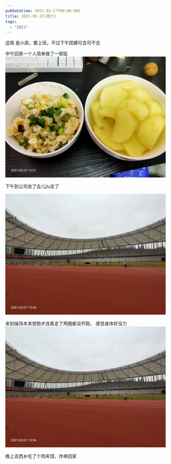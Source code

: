 ```yaml
---
pubDatetime: 2021-02-27T00:00:00Z
title: 2021-02-27(周六)
tags:
  - "2021"
---
```


这周 是小周，要上班，不过下午团建可去可不去

中午回家一个人简单做了一顿饭
![](../../img/6904315-b1a33aab1d78cb98.jpg)

下午到公司坐了会儿jiu走了

![](../../img/6904315-53102b7be0c85343.jpg)

来到操场本来想跑步连着走了两圈都没开跑， 感觉身体好没力
![](../../img/6904315-764b231b68e75a41.jpg)

晚上去西乡吃了个肉夹馍，炸串回家
